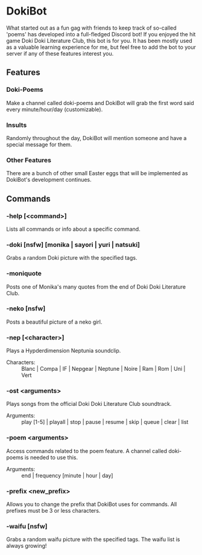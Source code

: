 # DokiBot

What started out as a fun gag with friends to keep track of so-called 'poems' has developed into a full-fledged Discord bot! If you enjoyed the hit game Doki Doki Literature Club, this bot is for you. It has been mostly used as a valuable learning experience for me, but feel free to add the bot to your server if any of these features interest you.

## Features
### Doki-Poems
Make a channel called doki-poems and DokiBot will grab the first word said every minute/hour/day (customizable).
 
### Insults
Randomly throughout the day, DokiBot will mention someone and have a special message for them.

### Other Features
There are a bunch of other small Easter eggs that will be implemented as DokiBot's development continues.

## Commands
### -help \[\<command\>\]
Lists all commands or info about a specific command.

### -doki \[nsfw\] \[monika | sayori | yuri | natsuki\]
Grabs a random Doki picture with the specified tags.

### -moniquote
Posts one of Monika's many quotes from the end of Doki Doki Literature Club.

### -neko \[nsfw\]
Posts a beautiful picture of a neko girl.

### -nep \[\<character\>\]
Plays a Hypderdimension Neptunia soundclip.
<dl>
 <dt>Characters:</dt>
 <dd>Blanc | Compa | IF | Nepgear | Neptune | Noire | Ram | Rom | Uni | Vert</dd>
</dl>

### -ost \<arguments\>
Plays songs from the official Doki Doki Literature Club soundtrack.
<dl>
 <dt>Arguments:</dt>
 <dd>play [1-5] | playall | stop | pause | resume | skip | queue | clear | list</dd>
</dl>

### -poem \<arguments\>
Access commands related to the poem feature. A channel called doki-poems is needed to use this.
<dl>
 <dt>Arguments:</dt>
 <dd>end | frequency [minute | hour | day]</dd>
</dl>

### -prefix \<new_prefix\>
Allows you to change the prefix that DokiBot uses for commands. All prefixes must be 3 or less characters.

### -waifu \[nsfw\]
Grabs a random waifu picture with the specified tags. The waifu list is always growing!
